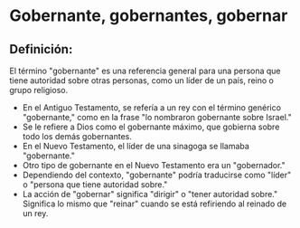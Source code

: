 # Gobernante, gobernantes, gobernar

## Definición: 

El término "gobernante" es una referencia general para una persona que tiene autoridad sobre otras personas, como un líder de un país, reino o grupo religioso.

* En el Antiguo Testamento, se refería a un rey con el término genérico "gobernante," como en la frase "lo nombraron gobernante sobre Israel."
* Se le refiere a Dios como el gobernante máximo, que gobierna sobre todo los demás gobernantes.
* En el Nuevo Testamento, el líder de una sinagoga se llamaba "gobernante."
* Otro tipo de gobernante en el Nuevo Testamento era un "gobernador."
* Dependiendo del contexto, "gobernante" podría traducirse como "líder" o "persona que tiene autoridad sobre."
* La acción de "gobernar" significa "dirigir" o "tener autoridad sobre."  Significa lo mismo que "reinar" cuando se está refiriendo al reinado de un rey.

